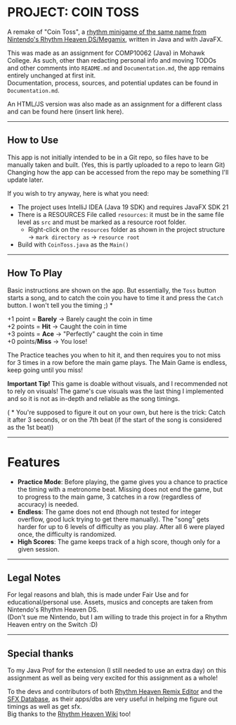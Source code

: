 # PROJECT: COIN TOSS
A remake of "Coin Toss", a [rhythm minigame of the same name from Nintendo's Rhythm Heaven DS/Megamix](https://rhwiki.net/wiki/Coin_Toss), written in Java and with JavaFX.

This was made as an assignment for COMP10062 (Java) in Mohawk College. As such, other than redacting personal info and moving TODOs and other comments into `README.md` and `Documentation.md`, the app remains entirely unchanged at first init.\
Documentation, process, sources, and potential updates can be found in `Documentation.md`.

An HTML/JS version was also made as an assignment for a different class and can be found here (insert link here).

----------

## How to Use
This app is not initially intended to be in a Git repo, so files have to be manually taken and built. (Yes, this is partly uploaded to a repo to learn Git)\
Changing how the app can be accessed from the repo may be something I'll update later.

If you wish to try anyway, here is what you need:
- The project uses IntelliJ IDEA (Java 19 SDK) and requires JavaFX SDK 21
- There is a RESOURCES File called `resources`: it must be in the same file level as `src` and must be marked as a resource root folder.
  - Right-click on the `resources` folder as shown in the project structure -> `mark directory as` -> `resource root`
- Build with `CoinToss.java` as the `Main()`

----------

## How To Play
Basic instructions are shown on the app.
But essentially, the `Toss` button starts a song, and to catch the coin you have to time it and press the `Catch` button. I won't tell you the timing ;) *

+1 point = **Barely** -> Barely caught the coin in time\
+2 points = **Hit** -> Caught the coin in time\
+3 points = **Ace** -> "Perfectly" caught the coin in time\
+0 points/**Miss** -> You lose!

The Practice teaches you when to hit it, and then requires you to not miss for 3 times in a row before the main game plays.
The Main Game is endless, keep going until you miss!

**Important Tip!** This game is doable without visuals, and I recommended not to rely on visuals! The game's cue visuals was the last thing I implemented and so it is not as in-depth and reliable as the song timings.

( * You're supposed to figure it out on your own, but here is the trick: Catch it after 3 seconds, or on the 7th beat (if the start of the song is considered as the 1st beat))

----------

# Features
- **Practice Mode**: Before playing, the game gives you a chance to practice the timing with a metronome beat. Missing does not end the game, but to progress to the main game, 3 catches in a row (regardless of accuracy) is needed.
- **Endless**: The game does not end (though not tested for integer overflow, good luck trying to get there manually). The "song" gets harder for up to 6 levels of difficulty as you play. After all 6 were played once, the difficulty is randomized.
- **High Scores**: The game keeps track of a high score, though only for a given session.

----------

## Legal Notes
For legal reasons and blah, this is made under Fair Use and for educational/personal use. Assets, musics and concepts are taken from Nintendo's Rhythm Heaven DS.\
(Don't sue me Nintendo, but I am willing to trade this project in for a Rhythm Heaven entry on the Switch :D)

----------

## Special thanks
To my Java Prof for the extension (I still needed to use an extra day) on this assignment as well as being very excited for this assignment as a whole!

To the devs and contributors of both [Rhythm Heaven Remix Editor](https://github.com/chrislo27/RhythmHeavenRemixEditor) and the [SFX Database](https://github.com/chrislo27/RHRE-database), as their apps/dbs are very useful in helping me figure out timings as well as get sfx.\
Big thanks to the [Rhythm Heaven Wiki](https://rhwiki.net/wiki/Home) too!





